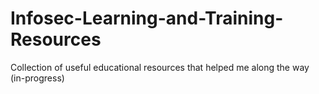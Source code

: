 # Infosec-Learning-and-Training-Resources
Collection of useful educational resources that helped me along the way (in-progress)
